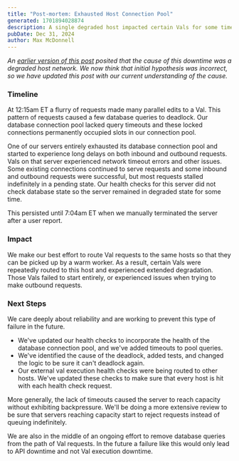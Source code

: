 ```yaml
---
title: "Post-mortem: Exhausted Host Connection Pool"
generated: 1701894028874
description: A single degraded host impacted certain Vals for some time.
pubDate: Dec 31, 2024
author: Max McDonnell
---
```


_An
[earlier version of this post](https://github.com/val-town/val-town-blog/commit/1059e2aff2973aa841b06c46c1ce6c3e680d2d45)
posited that the cause of this downtime was a degraded host network. We now
think that initial hypothesis was incorrect, so we have updated this post with
our current understanding of the cause._

### Timeline

At 12:15am ET a flurry of requests made many parallel edits to a Val. This
pattern of requests caused a few database queries to deadlock. Our database
connection pool lacked query timeouts and these locked connections permanently
occupied slots in our connection pool.

One of our servers entirely exhausted its database connection pool and started
to experience long delays on both inbound and outbound requests. Vals on that
server experienced network timeout errors and other issues. Some existing
connections continued to serve requests and some inbound and outbound requests
were successful, but most requests stalled indefinitely in a pending state. Our
health checks for this server did not check database state so the server
remained in degraded state for some time.

This persisted until 7:04am ET when we manually terminated the server after a
user report.

### Impact

We make our best effort to route Val requests to the same hosts so that they can
be picked up by a warm worker. As a result, certain Vals were repeatedly routed
to this host and experienced extended degradation. Those Vals failed to start
entirely, or experienced issues when trying to make outbound requests.

### Next Steps

We care deeply about reliability and are working to prevent this type of failure
in the future.

- We've updated our health checks to incorporate the health of the database
  connection pool, and we've added timeouts to pool queries.
- We've identified the cause of the deadlock, added tests, and changed the logic
  to be sure it can't deadlock again.
- Our external val execution health checks were
  being routed to other hosts. We've updated these checks to make sure that
  every host is hit with each health check request.

More generally, the lack of timeouts caused the server to reach capacity without
exhibiting backpressure. We'll be doing a more extensive review to be sure that
servers reaching capacity start to reject requests instead of queuing
indefinitely.

We are also in the middle of an ongoing effort to remove database queries from
the path of Val requests. In the future a failure like this would only lead to
API downtime and not Val execution downtime.
